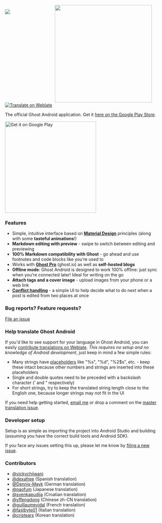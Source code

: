 <img src="screenshots/demo.gif" width="320" align="right" hspace="20">

[![](https://img.shields.io/circleci/project/vickychijwani/quill.svg)](https://circleci.com/gh/vickychijwani/quill)
[![Translate on Weblate](https://hosted.weblate.org/widgets/quill/-/svg-badge.svg)](https://hosted.weblate.org/engage/quill/en/?utm_source=widget)

The official Ghost Android application. Get it [here on the Google Play Store][playstore].

<a href='https://play.google.com/store/apps/details?id=org.ghost.android&utm_source=github&utm_campaign=readme&pcampaignid=MKT-Other-global-all-co-prtnr-py-PartBadge-Mar2515-1'><img alt='Get it on Google Play' src='https://play.google.com/intl/en_us/badges/images/generic/en_badge_web_generic.png' width='300px'/></a>

### Features

- Simple, intuitive interface based on **[Material Design](https://material.google.com/)** principles (along with some **tasteful animations**!)
- **Markdown editing with preview** - swipe to switch between editing and previewing
- **100% Markdown compatibility with Ghost** - go ahead and use footnotes and code blocks like you're used to
- Works with **[Ghost Pro](https://ghost.org/pricing/)** (ghost.io) as well as **self-hosted blogs**
- **Offline mode**: Ghost Android is designed to work 100% offline: just sync when you're connected later! Ideal for writing on the go
- **Attach tags and a cover image** - upload images from your phone or a web link
- **[Conflict handling][conflict-ui]** - a simple UI to help decide what to do next when a post is edited from two places at once

### Bug reports? Feature requests?

[File an issue](/CONTRIBUTING.md)

### Help translate Ghost Android

If you'd like to see support for your language in Ghost Android, you can easily [contribute translations on Weblate][weblate]. _This requires no setup and no knowledge of Android development_, just keep in mind a few simple rules:

- Many strings have [placeholders](http://envyandroid.com/android-string-xml-resource-formatting/) like "%s", "%d", "%2$s", etc. - keep these intact because other numbers and strings are inserted into these placeholders
- Single and double quotes need to be preceded with a backslash character (\' and \" respectively)
- For short strings, try to keep the translated string length close to the English one, because longer strings may not fit in the UI

If you need help getting started, [email me](mailto:vickychijwani@gmail.com) or drop a comment on the [master translation issue](https://github.com/vickychijwani/quill/issues/26).

### Developer setup

Setup is as simple as importing the project into Android Studio and building (assuming you have the correct build tools and Android SDK).

If you face any issues setting this up, please let me know by [filing a new issue](/issues/new).

### Contributors

- [@vickychijwani](https://github.com/vickychijwani)
- [@dexafree](https://github.com/dexafree) (Spanish translation)
- [@Dennis-Mayk](https://github.com/Dennis-Mayk) (German translation)
- [@naofum](https://github.com/naofum) (Japanese translation)
- [@svenkapudija](https://github.com/svenkapudija) (Croatian translation)
- [@yffengdong](https://hosted.weblate.org/user/yffengdong/) (Chinese zh-CN translation)
- [@guillaumevidal](https://github.com/guillaumevidal) (French translation)
- [@fastbyte01](https://hosted.weblate.org/user/fastbyte01/) (Italian translation)
- [@cristears](https://hosted.weblate.org/user/cristears/) (Korean translation)


[playstore]: https://play.google.com/store/apps/details?id=org.ghost.android
[weblate]: https://hosted.weblate.org/engage/quill/en/
[conflict-ui]: https://github.com/vickychijwani/quill/issues/144#issuecomment-264991612
